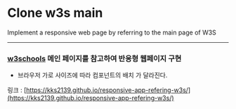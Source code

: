 # Clone w3s main 
Implement a responsive web page by referring to the main page of W3S

---

### [w3schools](https://www.w3schools.com/) 메인 페이지를 참고하여 반응형 웹페이지 구현

- 브라우저 가로 사이즈에 따라 컴포넌트의 배치 가 달라진다.

링크 : [https://kks2139.github.io/responsive-app-refering-w3s/](https://kks2139.github.io/responsive-app-refering-w3s/)
